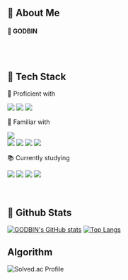 <div>
  
  <!--Header-->
  
</div>

<div>
  <!--Body-->
  
  ## 👀 About Me
  #### :raising_hand: GODBIN <br/>
  <br/>
  <br/>
  
  ## 🧱 Tech Stack
  💪 Proficient with
  <!--JavaScript-->
  <img src="https://img.shields.io/badge/JavaScript-F7DF1E?style=flat-square&logo=JavaScript&logoColor=white"/>
  <!--HTML5-->
  <img src="https://img.shields.io/badge/HTML5-E34F26?style=flat-square&logo=HTML5&logoColor=white"/>
  <!--VueJs-->
  <img src="https://img.shields.io/badge/Vue.js-4FC08D?style=flat-square&logo=Vue.js&logoColor=white"/>

  🧩 Familiar with
  <!--PostgreSQL-->
  <img src="https://img.shields.io/badge/PostgreSQL-4169E1?style=flat-square&logo=PostgreSQL&logoColor=white"/>
  <br />
  <!--MySQL-->
  <img src="https://img.shields.io/badge/MySQL-4479A1?style=flat-square&logo=MySQL&logoColor=white"/>
  <!--Java-->
  <img src="https://img.shields.io/badge/Java-007396?style=flat-square&logo=Java&logoColor=white"/>
  <!--Spring Boot-->
  <img src="https://img.shields.io/badge/Spring Boot-6DB33F?style=flat-square&logo=Spring-Boot&logoColor=white"/>
  <!--MyBatis-->
  <img src="https://img.shields.io/badge/MyBatis-000000?style=flat-square&logo=MyBatis&logoColor=white"/>
  <br/>

  📚 Currently studying
  <!--Python-->
  <img src="https://img.shields.io/badge/Python-3776AB?style=flat-square&logo=Python&logoColor=white"/>
  <!--LangChain-->
  <img src="https://img.shields.io/badge/LangChain-000000?style=flat-square&logo=LangChain&logoColor=white"/> 
  <!--CSS-->
  <img src="https://img.shields.io/badge/CSS3-1572B6?style=flat-square&logo=CSS3&logoColor=white"/>
  <!--React-->
  <img src="https://img.shields.io/badge/React-61DAFB?style=flat-square&logo=React&logoColor=white&Color=white"/>
  <br/>

  

  <br/>
  <br/>
  
  ## 🤔 Github Stats
  [![GODBIN's GitHub stats](https://github-readme-stats.vercel.app/api?username=GODBINY)](https://github.com/anuraghazra/github-readme-stats)
  [![Top Langs](https://github-readme-stats.vercel.app/api/top-langs/?username=GODBINY)](https://github.com/anuraghazra/github-readme-stats)

## Algorithm
  ![Solved.ac Profile](http://mazassumnida.wtf/api/v2/generate_badge?boj=blacckbin)
  
</div>

<!--
Here are some ideas to get you started:
- Hi there 👋
- 🔭 I’m currently working on ...
- 🌱 I’m currently learning ...
- 👯 I’m looking to collaborate on ...
- 🤔 I’m looking for help with ...
- 💬 Ask me about ...
- 📫 How to reach me: ...
- 😄 Pronouns: ...
- ⚡ Fun fact: ...
-->
